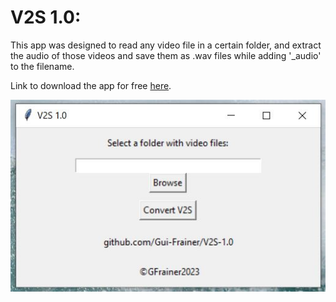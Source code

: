 # V2S 1.0:
This app was designed to read any video file in a certain folder, and extract the audio of those videos and save them as .wav files while adding '_audio' to the filename.

Link to download the app for free [here](https://drive.google.com/drive/folders/1zUdgqjaBJABLnnurk2ehZVyGq-Sc4QEZ?usp=sharing).

![Interface](InterfaceV2S.JPG)
